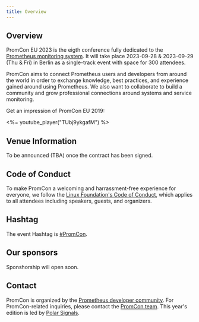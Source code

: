 ```yaml
---
title: Overview
---
```


## Overview

PromCon EU 2023 is the eigth conference fully dedicated to the
[Prometheus monitoring system](https://prometheus.io/). It will take place
2023-09-28 & 2023-09-29 (Thu & Fri) in Berlin as a single-track event with space for 300 attendees.

PromCon aims to connect Prometheus users and developers from around the world in order to exchange knowledge, best practices, and experience gained around using Prometheus. We also want to collaborate to build a community and grow professional connections around systems and service monitoring.

Get an impression of PromCon EU 2019:

<%= youtube_player("TUbj9ykgafM") %>

## Venue Information

To be announced (TBA) once the contract has been signed. 

## Code of Conduct
 
To make PromCon a welcoming and harrassment-free experience for everyone, we
follow the [Linux Foundation's Code of Conduct](https://events.linuxfoundation.org/code-of-conduct/),
which applies to all attendees including speakers, guests, and
organizers.
 
## Hashtag
 
The event Hashtag is [#PromCon](https://twitter.com/search?q=%23PromCon).

## Our sponsors

Sponshorship will open soon.

## Contact

PromCon is organized by the [Prometheus developer
community](https://prometheus.io/community/). For PromCon-related inquiries,
please contact the [PromCon team](mailto:promcon-organizers@googlegroups.com).
This year's edition is led by [Polar Signals](https://polarsignals.com/).
